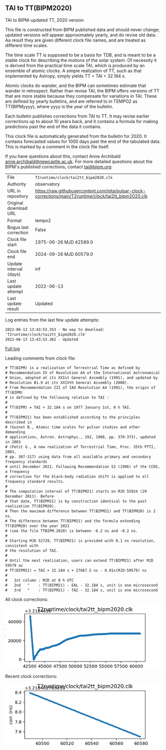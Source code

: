 
## TAI to TT(BIPM2020)

TAI to BIPM-updated TT, 2020 version

This file is constructed from BIPM published data and should
never change; updated versions will appear approximately
yearly, and do revise old data. Aa result they are given different
clock file names, and are treated as different time scales.

The time scale TT is supposed to be a basis for TDB, and is meant
to be a stable clock for describing the motions of the solar system.
Of necessity it is derived from the practical time scale TAI,
which is produced by an ensemble of atomic clocks. A simple
realization of TT, such as that implemented by Astropy,
simply yields TT = TAI + 32.184 s.

Atomic clocks do wander, and the BIPM can sometimes estimate
that wander in retrospect.  Rather than revise TAI, the BIPM
offers versions of TT that are more stable because they
compensate for variations in TAI. These are defined by yearly
bulletins, and are referred to in TEMPO2 as TT(BIPMyyyy), where
yyyy is the year of the bulletin.

Each bulletin publishes corrections from TAI to TT. It may
revise earlier corrections up to about 10 years back, and it
contains a formula for making predictions past the end of the
data it contains.

This clock file is automatically generated from the bulletin
for 2020. It contains forecasted values for 1000 days past the
end of the tabulated data. This is marked by a comment in the
clock file itself.

If you have questions about this, contact Anne Archibald
<anne.archibald@newcastle.ac.uk>. For more detailed questions
about the BIPM's published corrections, contact <tai@bipm.org>.

|     |     |
|:--- |:--- |
| File | `T2runtime/clock/tai2tt_bipm2020.clk` |
| Authority | observatory |
| URL in repository | <https://raw.githubusercontent.com/ipta/pulsar-clock-corrections/main/T2runtime/clock/tai2tt_bipm2020.clk> |
| Original download URL | <None> |
| Format | tempo2 |
| Bogus last correction | False |
| Clock file start | 1975-06-26 MJD 42589.0 |
| Clock file end | 2024-09-26 MJD 60579.0 |
| Update interval (days) | inf |
| Last update attempt | 2022-06-13 |
| Last update result | Updated |

Log entries from the last few update attempts:
```
2022-06-13 13:43:53.353 - No way to download: 'T2runtime/clock/tai2tt_bipm2020.clk'
2022-06-13 13:43:53.362 - Updated
```
[Full log](https://raw.githubusercontent.com/ipta/pulsar-clock-corrections/main/log/T2runtime/clock/tai2tt_bipm2020.clk.log)

Leading comments from clock file:

    # TT(BIPM) is a realization of Terrestrial Time as defined by
    # Recommendation IV of Resolution A4 of the International Astronomical
    # Union, adopted at its XXIst General Assembly (1991), and updated by
    # Resolution B1.9 at its XXIVth General Assembly (2000).
    # From Recommendation III of IAU Resolution A4 (1991), the origin of TT(BIPM)
    # is defined by the following relation to TAI :
    #
    # TT(BIPM) = TAI + 32.184 s on 1977 January 1st, 0 h TAI.
    #
    # TT(BIPM21) has been established according to the principles described in
    # (Guinot B., Atomic time scales for pulsar studies and other demanding
    # applications, Astron. Astrophys., 192, 1988, pp. 370-373), updated in 2003
    # (Petit G., A new realization of Terrestrial Time, Proc. 35th PTTI, 2003,
    # pp. 307-317) using data from all available primary and secondary frequency standards
    # until December 2021. Following Recommendation S2 (1996) of the CCDS, a frequency
    # correction for the black-body radiation shift is applied to all frequency standard results.
    #
    # The computation interval of TT(BIPM21) starts on MJD 55924 (29 December 2011). Before
    # that date, TT(BIPM21) is by construction identical to the past realization TT(BIPM20).
    # Then the maximum difference between TT(BIPM21) and TT(BIPM20) is 2 ns.
    # The difference between TT(BIPM21) and the formula extending TT(BIPM20) over the year 2021
    # (see the file TTBIPM.2020) is between -6.2 ns and -0.2 ns.
    #
    # Starting MJD 52729, TT(BIPM21) is provided with 0.1 ns resolution, consistent with
    # the resolution of TAI.
    #
    # Until the next realization, users can extend TT(BIPM21) after MJD 59579 as
    # TT(BIPM21) = TAI + 32.184 s + 27667.5 ns - 0.01x(MJD-59579) ns
    #
    #   1st column : MJD at 0 h UTC
    #   2nd   "    : TT(BIPM21) - EAL - 32.184 s, unit is one microsecond
    #   3rd   "    : TT(BIPM21) - TAI - 32.184 s, unit is one microsecond



All clock corrections:

![plot of all clock corrections](tai2tt_bipm2020.clk.png "All corrections")

Recent clock corrections:

![plot of recent clock corrections](tai2tt_bipm2020.clk.short.png "Recent corrections")

